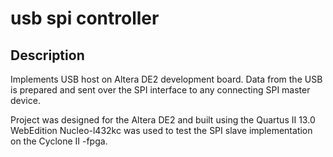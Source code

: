 # usb spi controller

## Description

Implements USB host on Altera DE2 development board.
Data from the USB is prepared and sent over the SPI interface
to any connecting SPI master device.

Project was designed for the Altera DE2 and built using the Quartus II 13.0 WebEdition
Nucleo-l432kc was used to test the SPI slave implementation on the Cyclone II -fpga.
